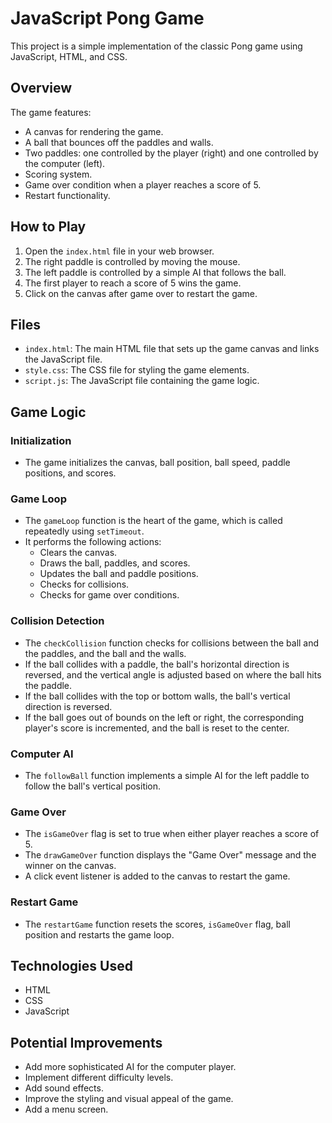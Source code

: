 # JavaScript Pong Game

This project is a simple implementation of the classic Pong game using JavaScript, HTML, and CSS.

## Overview

The game features:

-   A canvas for rendering the game.
-   A ball that bounces off the paddles and walls.
-   Two paddles: one controlled by the player (right) and one controlled by the computer (left).
-   Scoring system.
-   Game over condition when a player reaches a score of 5.
-   Restart functionality.

## How to Play

1.  Open the `index.html` file in your web browser.
2.  The right paddle is controlled by moving the mouse.
3.  The left paddle is controlled by a simple AI that follows the ball.
4.  The first player to reach a score of 5 wins the game.
5.  Click on the canvas after game over to restart the game.

## Files

-   `index.html`: The main HTML file that sets up the game canvas and links the JavaScript file.
-   `style.css`: The CSS file for styling the game elements.
-   `script.js`: The JavaScript file containing the game logic.

## Game Logic

### Initialization

-   The game initializes the canvas, ball position, ball speed, paddle positions, and scores.

### Game Loop

-   The `gameLoop` function is the heart of the game, which is called repeatedly using `setTimeout`.
-   It performs the following actions:
    -   Clears the canvas.
    -   Draws the ball, paddles, and scores.
    -   Updates the ball and paddle positions.
    -   Checks for collisions.
    -   Checks for game over conditions.

### Collision Detection

-   The `checkCollision` function checks for collisions between the ball and the paddles, and the ball and the walls.
-   If the ball collides with a paddle, the ball's horizontal direction is reversed, and the vertical angle is adjusted based on where the ball hits the paddle.
-   If the ball collides with the top or bottom walls, the ball's vertical direction is reversed.
-   If the ball goes out of bounds on the left or right, the corresponding player's score is incremented, and the ball is reset to the center.

### Computer AI

-   The `followBall` function implements a simple AI for the left paddle to follow the ball's vertical position.

### Game Over

-   The `isGameOver` flag is set to true when either player reaches a score of 5.
-   The `drawGameOver` function displays the "Game Over" message and the winner on the canvas.
-   A click event listener is added to the canvas to restart the game.

### Restart Game

-   The `restartGame` function resets the scores, `isGameOver` flag, ball position and restarts the game loop.

## Technologies Used

-   HTML
-   CSS
-   JavaScript

## Potential Improvements

-   Add more sophisticated AI for the computer player.
-   Implement different difficulty levels.
-   Add sound effects.
-   Improve the styling and visual appeal of the game.
-   Add a menu screen.
